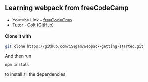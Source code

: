 ## Learning webpack from freeCodeCamp
- Youtube Link - [freeCodeCmp](https://www.youtube.com/watch?v=MpGLUVbqoYQ)
- Tutor - [Colt (GitHub)](https://github.com/Colt)

#### Clone it with
```bash
git clone https://github.com/iSugam/webpack-getting-started.git
```
And then run
```bash
npm install
```
to install all the dependencies